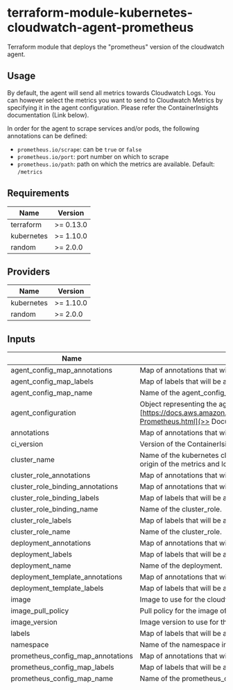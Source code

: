 # terraform-module-kubernetes-cloudwatch-agent-prometheus

Terraform module that deploys the "prometheus" version of the cloudwatch agent.

## Usage

By default, the agent will send all metrics towards Cloudwatch Logs. You can however select the metrics you want to send to Cloudwatch Metrics by specifying it in the agent configuration. Please refer the ContainerInsights documentation (Link below).

In order for the agent to scrape services and/or pods, the following annotations can be defined:
* `prometheus.io/scrape`: can be `true` or `false`
* `prometheus.io/port`: port number on which to scrape
* `prometheus.io/path`: path on which the metrics are available. Default: `/metrics`

<!-- BEGINNING OF PRE-COMMIT-TERRAFORM DOCS HOOK -->
## Requirements

| Name | Version |
|------|---------|
| terraform | >= 0.13.0 |
| kubernetes | >= 1.10.0 |
| random | >= 2.0.0 |

## Providers

| Name | Version |
|------|---------|
| kubernetes | >= 1.10.0 |
| random | >= 2.0.0 |

## Inputs

| Name | Description | Type | Default | Required |
|------|-------------|------|---------|:--------:|
| agent\_config\_map\_annotations | Map of annotations that will be applied on the agent\_config\_map. | `map` | `{}` | no |
| agent\_config\_map\_labels | Map of labels that will be applied on the agent\_config\_map. | `map` | `{}` | no |
| agent\_config\_map\_name | Name of the agent\_config\_map. | `string` | `"cloudwatch-agent-prometheus"` | no |
| agent\_configuration | Object representing the agent configuration to be applied. [https://docs.aws.amazon.com/AmazonCloudWatch/latest/monitoring/ContainerInsights-Prometheus.html](>> Documentation <<) | `map` | `{}` | no |
| annotations | Map of annotations that will be applied on all the resources. | `map` | `{}` | no |
| ci\_version | Version of the ContainerIsights (must match the image\_version) | `string` | `"k8s/1.2.1-prometheus"` | no |
| cluster\_name | Name of the kubernetes cluster on which the agent runs. (Will be used to identify the origin of the metrics and logs in Cloudwatch) | `string` | n/a | yes |
| cluster\_role\_annotations | Map of annotations that will be applied on the cluster\_role. | `map` | `{}` | no |
| cluster\_role\_binding\_annotations | Map of annotations that will be applied on the cluster\_role. | `map` | `{}` | no |
| cluster\_role\_binding\_labels | Map of labels that will be applied on the cluster\_role. | `map` | `{}` | no |
| cluster\_role\_binding\_name | Name of the cluster\_role. | `string` | `"cloudwatch-agent-prometheus"` | no |
| cluster\_role\_labels | Map of labels that will be applied on the cluster\_role. | `map` | `{}` | no |
| cluster\_role\_name | Name of the cluster\_role. | `string` | `"cloudwatch-agent-prometheus"` | no |
| deployment\_annotations | Map of annotations that will be applied on the deployment. | `map` | `{}` | no |
| deployment\_labels | Map of labels that will be applied on the deployment. | `map` | `{}` | no |
| deployment\_name | Name of the deployment. | `string` | `"cloudwatch-agent-prometheus"` | no |
| deployment\_template\_annotations | Map of annotations that will be applied on the deployment template. | `map` | `{}` | no |
| deployment\_template\_labels | Map of labels that will be applied on the deployment template. | `map` | `{}` | no |
| image | Image to use for the cloudwatch-agent-prometheus. | `string` | `"amazon/cloudwatch-agent"` | no |
| image\_pull\_policy | Pull policy for the image of cloudwatch-agent-prometheus. | `string` | `"Always"` | no |
| image\_version | Image version to use for the cloudwatch-agent-prometheus. | `string` | `"1.248913.0-prometheus"` | no |
| labels | Map of labels that will be applied on all the resources. | `map` | `{}` | no |
| namespace | Name of the namespace in which to deploy the resources. | `string` | `"default"` | no |
| prometheus\_config\_map\_annotations | Map of annotations that will be applied on the prometheus\_config\_map. | `map` | `{}` | no |
| prometheus\_config\_map\_labels | Map of labels that will be applied on the prometheus\_config\_map. | `map` | `{}` | no |
| prometheus\_config\_map\_name | Name of the prometheus\_config\_map. | `string` | `"cloudwatch-prometheus-prometheus"` | no |
| prometheus\_configuration | Object representing the prometheus configuration to be applied. [https://docs.aws.amazon.com/AmazonCloudWatch/latest/monitoring/ContainerInsights-Prometheus.html](>> Documentation <<) | `map` | <pre>{<br>  "global": {<br>    "scrape_interval": "1m",<br>    "scrape_timeout": "30s"<br>  },<br>  "scrape_configs": [<br>    {<br>      "job_name": "kubernetes-service-endpoints",<br>      "kubernetes_sd_configs": [<br>        {<br>          "role": "endpoints"<br>        }<br>      ],<br>      "metric_relabel_configs": [<br>        {<br>          "action": "drop",<br>          "regex": "go_gc_duration_seconds.*",<br>          "source_labels": [<br>            "__name__"<br>          ]<br>        }<br>      ],<br>      "relabel_configs": [<br>        {<br>          "action": "keep",<br>          "regex": "true",<br>          "source_labels": [<br>            "__meta_kubernetes_service_annotation_prometheus_io_scrape"<br>          ]<br>        },<br>        {<br>          "action": "replace",<br>          "regex": "(https?)",<br>          "source_labels": [<br>            "__meta_kubernetes_service_annotation_prometheus_io_scheme"<br>          ],<br>          "target_label": "__scheme__"<br>        },<br>        {<br>          "action": "replace",<br>          "regex": "(.+)",<br>          "source_labels": [<br>            "__meta_kubernetes_service_annotation_prometheus_io_path"<br>          ],<br>          "target_label": "__metrics_path__"<br>        },<br>        {<br>          "action": "replace",<br>          "regex": "([^:]+)(?::\\d+)?;(\\d+)",<br>          "replacement": "$1:$2",<br>          "source_labels": [<br>            "__address__",<br>            "__meta_kubernetes_service_annotation_prometheus_io_port"<br>          ],<br>          "target_label": "__address__"<br>        },<br>        {<br>          "action": "labelmap",<br>          "regex": "__meta_kubernetes_service_label_(.+)"<br>        },<br>        {<br>          "action": "replace",<br>          "source_labels": [<br>            "__meta_kubernetes_namespace"<br>          ],<br>          "target_label": "Namespace"<br>        },<br>        {<br>          "action": "replace",<br>          "source_labels": [<br>            "__meta_kubernetes_service"<br>          ],<br>          "target_label": "Service"<br>        },<br>        {<br>          "action": "replace",<br>          "source_labels": [<br>            "__meta_kubernetes_pod_node_name"<br>          ],<br>          "target_label": "kubernetes_node"<br>        },<br>        {<br>          "action": "replace",<br>          "source_labels": [<br>            "__meta_kubernetes_pod_name"<br>          ],<br>          "target_label": "pod_name"<br>        },<br>        {<br>          "action": "replace",<br>          "source_labels": [<br>            "__meta_kubernetes_pod_container_name"<br>          ],<br>          "target_label": "container_name"<br>        }<br>      ],<br>      "sample_limit": 10000<br>    },<br>    {<br>      "job_name": "kubernetes-pods",<br>      "kubernetes_sd_configs": [<br>        {<br>          "role": "pod"<br>        }<br>      ],<br>      "relabel_configs": [<br>        {<br>          "action": "keep",<br>          "regex": "true",<br>          "source_labels": [<br>            "__meta_kubernetes_service_annotation_prometheus_io_scrape"<br>          ]<br>        },<br>        {<br>          "action": "replace",<br>          "regex": "(https?)",<br>          "source_labels": [<br>            "__meta_kubernetes_service_annotation_prometheus_io_scheme"<br>          ],<br>          "target_label": "__scheme__"<br>        },<br>        {<br>          "action": "replace",<br>          "regex": "(.+)",<br>          "source_labels": [<br>            "__meta_kubernetes_service_annotation_prometheus_io_path"<br>          ],<br>          "target_label": "__metrics_path__"<br>        },<br>        {<br>          "action": "replace",<br>          "regex": "([^:]+)(?::\\d+)?;(\\d+)",<br>          "replacement": "$1:$2",<br>          "source_labels": [<br>            "__address__",<br>            "__meta_kubernetes_service_annotation_prometheus_io_port"<br>          ],<br>          "target_label": "__address__"<br>        },<br>        {<br>          "action": "labelmap",<br>          "regex": "__meta_kubernetes_pod_label_(.+)"<br>        },<br>        {<br>          "action": "replace",<br>          "source_labels": [<br>            "__meta_kubernetes_namespace"<br>          ],<br>          "target_label": "Namespace"<br>        },<br>        {<br>          "action": "replace",<br>          "source_labels": [<br>            "__meta_kubernetes_pod_node_name"<br>          ],<br>          "target_label": "kubernetes_node"<br>        },<br>        {<br>          "action": "replace",<br>          "source_labels": [<br>            "__meta_kubernetes_pod_name"<br>          ],<br>          "target_label": "pod_name"<br>        },<br>        {<br>          "action": "replace",<br>          "source_labels": [<br>            "__meta_kubernetes_pod_container_name"<br>          ],<br>          "target_label": "container_name"<br>        },<br>        {<br>          "action": "replace",<br>          "source_labels": [<br>            "__meta_kubernetes_pod_controller_kind"<br>          ],<br>          "target_label": "pod_controller_kind"<br>        },<br>        {<br>          "action": "replace",<br>          "source_labels": [<br>            "__meta_kubernetes_pod_controller_name"<br>          ],<br>          "target_label": "pod_controller_name"<br>        }<br>      ],<br>      "sample_limit": 10000<br>    },<br>    {<br>      "bearer_token_file": "/var/run/secrets/kubernetes.io/serviceaccount/token",<br>      "job_name": "kubernetes-nodes",<br>      "kubernetes_sd_configs": [<br>        {<br>          "role": "node"<br>        }<br>      ],<br>      "relabel_configs": [<br>        {<br>          "action": "labelmap",<br>          "regex": "__meta_kubernetes_node_label_(.+)"<br>        },<br>        {<br>          "replacement": "kubernetes.default.svc:443",<br>          "target_label": "__address__"<br>        },<br>        {<br>          "regex": "(.+)",<br>          "replacement": "/api/v1/nodes/$1/proxy/metrics",<br>          "source_labels": [<br>            "__meta_kubernetes_node_name"<br>          ],<br>          "target_label": "__metrics_path__"<br>        }<br>      ],<br>      "sample_limit": 0,<br>      "scheme": "https",<br>      "tls_config": {<br>        "ca_file": "/var/run/secrets/kubernetes.io/serviceaccount/ca.crt"<br>      }<br>    },<br>    {<br>      "bearer_token_file": "/var/run/secrets/kubernetes.io/serviceaccount/token",<br>      "job_name": "kubernetes-nodes-cadvisor",<br>      "kubernetes_sd_configs": [<br>        {<br>          "role": "node"<br>        }<br>      ],<br>      "relabel_configs": [<br>        {<br>          "action": "labelmap",<br>          "regex": "__meta_kubernetes_node_label_(.+)"<br>        },<br>        {<br>          "replacement": "kubernetes.default.svc:443",<br>          "target_label": "__address__"<br>        },<br>        {<br>          "regex": "(.+)",<br>          "replacement": "/api/v1/nodes/$1/proxy/metrics/cadvisor",<br>          "source_labels": [<br>            "__meta_kubernetes_node_name"<br>          ],<br>          "target_label": "__metrics_path__"<br>        }<br>      ],<br>      "sample_limit": 0,<br>      "scheme": "https",<br>      "tls_config": {<br>        "ca_file": "/var/run/secrets/kubernetes.io/serviceaccount/ca.crt"<br>      }<br>    }<br>  ]<br>}</pre> | no |
| service\_account\_annotations | Map of annotations that will be applied on the service\_account. | `map` | `{}` | no |
| service\_account\_labels | Map of labels that will be applied on the service\_account. | `map` | `{}` | no |
| service\_account\_name | Name of the service\_account. | `string` | `"cloudwatch-agent-prometheus"` | no |

## Outputs

| Name | Description |
|------|-------------|
| agent\_config\_map | n/a |
| cluster\_role | n/a |
| cluster\_role\_binding | n/a |
| deployment | n/a |
| prometheus\_config\_map | n/a |
| service\_account | n/a |

<!-- END OF PRE-COMMIT-TERRAFORM DOCS HOOK -->

## Versioning
This repository follows [Semantic Versioning 2.0.0](https://semver.org/)

## Git Hooks
This repository uses [pre-commit](https://pre-commit.com/) hooks.
